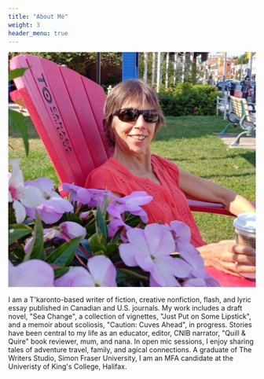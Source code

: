 ```yaml
---
title: "About Me"
weight: 3
header_menu: true
---
```


![Doley Henderson](images/dh.jpg)

I am a T'karonto-based writer of fiction, creative nonfiction, flash, and lyric essay published in Canadian and U.S. journals. My work includes a draft novel, "Sea Change", a collection of vignettes, "Just Put on Some Lipstick", and a memoir about scoliosis, "Caution: Cuves Ahead", in progress. Stories have been central to my life as an educator, editor, CNIB narrator, "Quill & Quire" book reviewer, mum, and nana. In open mic sessions, I enjoy sharing tales of adventure travel, family, and agical connections. A graduate of The Writers Studio, Simon Fraser University, I am an MFA candidate at the Univeristy of King's College, Halifax.
